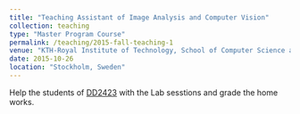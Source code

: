 ```yaml
---
title: "Teaching Assistant of Image Analysis and Computer Vision"
collection: teaching
type: "Master Program Course"
permalink: /teaching/2015-fall-teaching-1
venue: "KTH-Royal Institute of Technology, School of Computer Science and Communication"
date: 2015-10-26
location: "Stockholm, Sweden"
---
```


Help the students of [DD2423](http://www.kth.se/student/kurser/kurs/DD2423?l=en">DD2423) with the Lab sesstions and grade the home works. 

